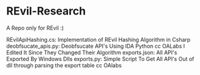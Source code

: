 # REvil-Research
A Repo only for REvil :)

REvilApiHashing.cs: Implementation of REvil Hashing Algorithm in Csharp 
deobfsucate_apis.py: Deobfsucate API's Using IDA Python cc OALabs I Edited It Since They Changed Their Algorithm 
exports.json: All API's Exported By Windows Dlls 
exports.py: Simple Script To Get All API's Out of dll through parsing the export table cc OAlabs
